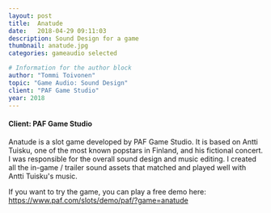 ```yaml
---
layout: post
title:  Anatude
date:   2018-04-29 09:11:03
description: Sound Design for a game
thumbnail: anatude.jpg
categories: gameaudio selected

# Information for the author block
author: "Tommi Toivonen"
topic: "Game Audio: Sound Design"
client: "PAF Game Studio"
year: 2018
---
```


#### Client: PAF Game Studio

Anatude is a slot game developed by PAF Game Studio. It is based on Antti Tuisku, one of the most known popstars in Finland, and his fictional concert. I was responsible for the overall sound design and music editing. I created all the in-game / trailer sound assets that matched and played well with Antti Tuisku's music. 

If you want to try the game, you can play a free demo here:<br>
<a href="https://www.paf.com/slots/demo/paf/?game=anatude">https://www.paf.com/slots/demo/paf/?game=anatude</a>
